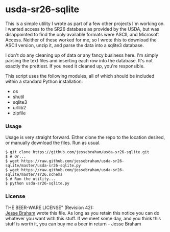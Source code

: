 usda-sr26-sqlite
================

This is a simple utility I wrote as part of a few other projects I'm working
on.  I wanted access to the SR26 database as provided by the USDA, but
was disappointed to find the only available formats were ASCII, and
Microsoft Access.  Neither of these worked for me, so I wrote this to
download the ASCII version, unzip it, and parse the data into a sqlite3
database.  

I don't do any cleaning up of data or any fancy business here.  I'm simply
parsing the text files and inserting each row into the database.  It's not
exactly the prettiest.  If you need it cleaned up, you're responsible.  

This script uses the following modules, all of which should be included
within a standard Python installation:
- os
- shutil
- sqlite3
- urllib2
- zipfile

### Usage
Usage is very straight forward.  Either clone the repo to the location
desired, or manually download the files.  Run as usual.

    $ git clone https://github.com/jessebraham/usda-sr26-sqlite.git
    $ # Or...
    $ wget https://raw.github.com/jessebraham/usda-sr26-sqlite/master/usda-sr26-sqlite.py
    $ wget https://raw.github.com/jessebraham/usda-sr26-sqlite/master/sr26.schema
    $ # Run the utility...
    $ python usda-sr26-sqlite.py

### License
THE BEER-WARE LICENSE" (Revision 42):  
[Jesse Braham](https://github.com/jessebraham) wrote this file. As long as you retain this notice you
can do whatever you want with this stuff. If we meet some day, and you think
this stuff is worth it, you can buy me a beer in return - Jesse Braham
